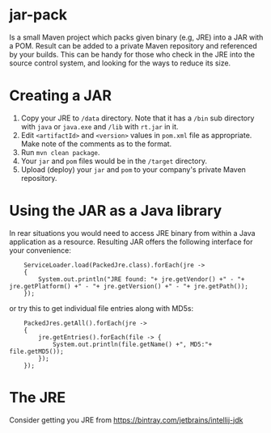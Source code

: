 # jar-pack

Is a small Maven project which packs given binary (e.g, JRE) into a JAR with a POM.
Result can be added to a private Maven repository and referenced by your builds.
This can be handy for those who check in the JRE into the source control system, and looking for the ways to reduce its size.

# Creating a JAR

 1. Copy your JRE to `/data` directory. Note that it has a `/bin` sub directory with `java` or `java.exe` and `/lib` with `rt.jar` in it.
 2. Edit `<artifactId>` and `<version>` values in `pom.xml` file as appropriate. Make note of the comments as to the format.
 3. Run `mvn clean package`.
 4. Your `jar` and `pom` files would be in the `/target` directory.
 5. Upload (deploy) your `jar` and `pom` to your company's private Maven repository. 

# Using the JAR as a Java library

In rear situations you would need to access JRE binary from within a Java application as a resource. Resulting JAR offers the following interface for your convenience:

        ServiceLoader.load(PackedJre.class).forEach(jre ->
        {
            System.out.println("JRE found: "+ jre.getVendor() +" - "+ jre.getPlatform() +" - "+ jre.getVersion() +" - "+ jre.getPath());
        });

or try this to get individual file entries along with MD5s:

        PackedJres.getAll().forEach(jre ->
        {
            jre.getEntries().forEach(file -> {
                System.out.println(file.getName() +", MD5:"+ file.getMD5());
            });
        });

# The JRE

Consider getting you JRE from https://bintray.com/jetbrains/intellij-jdk